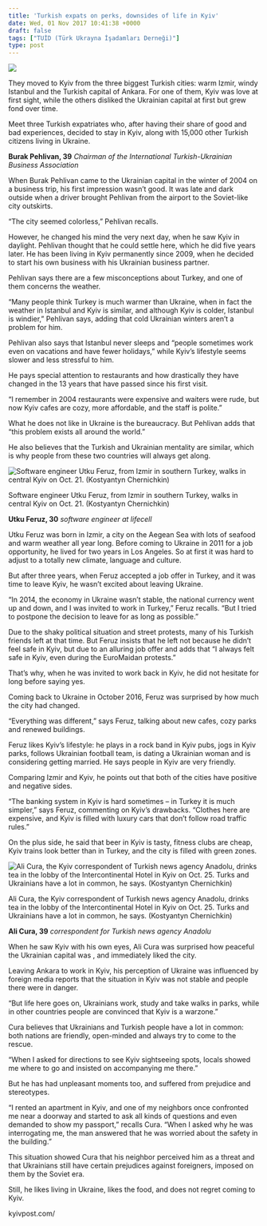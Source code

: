 ```yaml
---
title: 'Turkish expats on perks, downsides of life in Kyiv'
date: Wed, 01 Nov 2017 10:41:38 +0000
draft: false
tags: ["TUİD (Türk Ukrayna İşadamları Derneği)"]
type: post
---
```


![](https://burakpehlivan.org/wp-content/uploads/2017/11/06_Burak-Pehlivan_MCH_8176.jpg)

They moved to Kyiv from the three biggest Turkish cities: warm Izmir, windy Istanbul and the Turkish capital of Ankara. For one of them, Kyiv was love at first sight, while the others disliked the Ukrainian capital at first but grew fond over time.

Meet three Turkish expatriates who, after having their share of good and bad experiences, decided to stay in Kyiv, along with 15,000 other Turkish citizens living in Ukraine.

**Burak Pehlivan, 39**
_Chairman of the International Turkish-Ukrainian Business Association_

When Burak Pehlivan came to the Ukrainian capital in the winter of 2004 on a business trip, his first impression wasn’t good. It was late and dark outside when a driver brought Pehlivan from the airport to the Soviet-like city outskirts.

“The city seemed colorless,” Pehlivan recalls.

However, he changed his mind the very next day, when he saw Kyiv in daylight. Pehlivan thought that he could settle here, which he did five years later. He has been living in Kyiv permanently since 2009, when he decided to start his own business with his Ukrainian business partner.

Pehlivan says there are a few misconceptions about Turkey, and one of them concerns the weather.

“Many people think Turkey is much warmer than Ukraine, when in fact the weather in Istanbul and Kyiv is similar, and although Kyiv is colder, Istanbul is windier,” Pehlivan says, adding that cold Ukrainian winters aren’t a problem for him.

Pehlivan also says that Istanbul never sleeps and “people sometimes work even on vacations and have fewer holidays,” while Kyiv’s lifestyle seems slower and less stressful to him.

He pays special attention to restaurants and how drastically they have changed in the 13 years that have passed since his first visit.

“I remember in 2004 restaurants were expensive and waiters were rude, but now Kyiv cafes are cozy, more affordable, and the staff is polite.”

What he does not like in Ukraine is the bureaucracy. But Pehlivan adds that “this problem exists all around the world.”

He also believes that the Turkish and Ukrainian mentality are similar, which is why people from these two countries will always get along.




![Software engineer Utku Feruz, from Izmir in southern Turkey, walks in central Kyiv on Oct. 21. (Kostyantyn Chernichkin)](https://www.kyivpost.com/wp-content/uploads/2017/10/06_Utku-Feruz_MCH_8495-1024x682.jpg)


Software engineer Utku Feruz, from Izmir in southern Turkey, walks in central Kyiv on Oct. 21. (Kostyantyn Chernichkin)






**Utku Feruz, 30**
_software engineer at lifecell_

Utku Feruz was born in Izmir, a city on the Aegean Sea with lots of seafood and warm weather all year long. Before coming to Ukraine in 2011 for a job opportunity, he lived for two years in Los Angeles. So at first it was hard to adjust to a totally new climate, language and culture.

But after three years, when Feruz accepted a job offer in Turkey, and it was time to leave Kyiv, he wasn’t excited about leaving Ukraine.

“In 2014, the economy in Ukraine wasn’t stable, the national currency went up and down, and I was invited to work in Turkey,” Feruz recalls. “But I tried to postpone the decision to leave for as long as possible.”

Due to the shaky political situation and street protests, many of his Turkish friends left at that time. But Feruz insists that he left not because he didn’t feel safe in Kyiv, but due to an alluring job offer and adds that “I always felt safe in Kyiv, even during the EuroMaidan protests.”

That’s why, when he was invited to work back in Kyiv, he did not hesitate for long before saying yes.

Coming back to Ukraine in October 2016, Feruz was surprised by how much the city had changed.

“Everything was different,” says Feruz, talking about new cafes, cozy parks and renewed buildings.

Feruz likes Kyiv’s lifestyle: he plays in a rock band in Kyiv pubs, jogs in Kyiv parks, follows Ukrainian football team, is dating a Ukrainian woman and is considering getting married. He says people in Kyiv are very friendly.

Comparing Izmir and Kyiv, he points out that both of the cities have positive and negative sides.

“The banking system in Kyiv is hard sometimes – in Turkey it is much simpler,” says Feruz, commenting on Kyiv’s drawbacks. “Clothes here are expensive, and Kyiv is filled with luxury cars that don’t follow road traffic rules.”

On the plus side, he said that beer in Kyiv is tasty, fitness clubs are cheap, Kyiv trains look better than in Turkey, and the city is filled with green zones.




![Ali Cura, the Kyiv correspondent of Turkish news agency Anadolu, drinks tea in the lobby of the Intercontinental Hotel in Kyiv on Oct. 25. Turks and Ukrainians have a lot in common, he says. (Kostyantyn Chernichkin)](https://www.kyivpost.com/wp-content/uploads/2017/10/06_MCH_0167-1024x682.jpg)


Ali Cura, the Kyiv correspondent of Turkish news agency Anadolu, drinks tea in the lobby of the Intercontinental Hotel in Kyiv on Oct. 25. Turks and Ukrainians have a lot in common, he says. (Kostyantyn Chernichkin)






**Ali Cura, 39**
_correspondent for Turkish news agency Anadolu_

When he saw Kyiv with his own eyes, Ali Cura was surprised how peaceful the Ukrainian capital was , and immediately liked the city.

Leaving Ankara to work in Kyiv, his perception of Ukraine was influenced by foreign media reports that the situation in Kyiv was not stable and people there were in danger.

“But life here goes on, Ukrainians work, study and take walks in parks, while in other countries people are convinced that Kyiv is a warzone.”

Cura believes that Ukrainians and Turkish people have a lot in common: both nations are friendly, open-minded and always try to come to the rescue.

“When I asked for directions to see Kyiv sightseeing spots, locals showed me where to go and insisted on accompanying me there.”

But he has had unpleasant moments too, and suffered from prejudice and stereotypes.

“I rented an apartment in Kyiv, and one of my neighbors once confronted me near a doorway and started to ask all kinds of questions and even demanded to show my passport,” recalls Cura. “When I asked why he was interrogating me, the man answered that he was worried about the safety in the building.”

This situation showed Cura that his neighbor perceived him as a threat and that Ukrainians still have certain prejudices against foreigners, imposed on them by the Soviet era.

Still, he likes living in Ukraine, likes the food, and does not regret coming to Kyiv.

kyivpost.com/